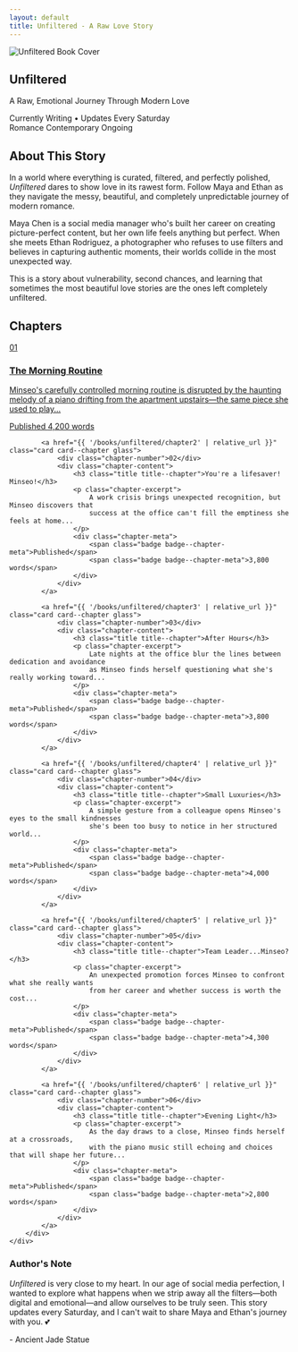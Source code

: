 ```yaml
---
layout: default
title: Unfiltered - A Raw Love Story
---
```


<section class="book-hero">
    <div class="book-hero-content">
        <div class="grid grid--hero">
            <img src="{{ '/assets/unfiltered.jpeg' | relative_url }}" alt="Unfiltered Book Cover" class="img-cover">
            <div class="book-details">
                <h1 class="title title--book-hero">Unfiltered</h1>
                <p class="subtitle subtitle--book">A Raw, Emotional Journey Through Modern Love</p>
                <div class="book-meta">
                    <div class="badge badge--status badge--status-large">
                        Currently Writing • Updates Every Saturday
                    </div>
                    <div class="book-stats">
                        <span class="badge badge--stat">Romance</span>
                        <span class="badge badge--stat">Contemporary</span>
                        <span class="badge badge--stat">Ongoing</span>
                    </div>
                </div>
            </div>
        </div>
    </div>
</section>

<section class="section">
    <div class="container">
        <h2 class="title title--section">About This Story</h2>
        <div class="description-content">
            <p>
                In a world where everything is curated, filtered, and perfectly polished, 
                <em>Unfiltered</em> dares to show love in its rawest form. Follow Maya and 
                Ethan as they navigate the messy, beautiful, and completely unpredictable 
                journey of modern romance.
            </p>
            <p>
                Maya Chen is a social media manager who's built her career on creating 
                picture-perfect content, but her own life feels anything but perfect. 
                When she meets Ethan Rodriguez, a photographer who refuses to use filters 
                and believes in capturing authentic moments, their worlds collide in the 
                most unexpected way.
            </p>
            <p>
                This is a story about vulnerability, second chances, and learning that 
                sometimes the most beautiful love stories are the ones left completely 
                unfiltered.
            </p>
        </div>
    </div>
</section>

<section class="section">
    <div class="container">
        <h2 class="title title--section">Chapters</h2>
        <div class="grid grid--chapters">
            <a href="{{ '/books/unfiltered/chapter1' | relative_url }}" class="card card--chapter glass">
                <div class="chapter-number">01</div>
                <div class="chapter-content">
                    <h3 class="title title--chapter">The Morning Routine</h3>
                    <p class="chapter-excerpt">
                        Minseo's carefully controlled morning routine is disrupted by the haunting melody 
                        of a piano drifting from the apartment upstairs—the same piece she used to play...
                    </p>
                    <div class="chapter-meta">
                        <span class="badge badge--chapter-meta">Published</span>
                        <span class="badge badge--chapter-meta">4,200 words</span>
                    </div>
                </div>
            </a>

            <a href="{{ '/books/unfiltered/chapter2' | relative_url }}" class="card card--chapter glass">
                <div class="chapter-number">02</div>
                <div class="chapter-content">
                    <h3 class="title title--chapter">You're a lifesaver! Minseo!</h3>
                    <p class="chapter-excerpt">
                        A work crisis brings unexpected recognition, but Minseo discovers that 
                        success at the office can't fill the emptiness she feels at home...
                    </p>
                    <div class="chapter-meta">
                        <span class="badge badge--chapter-meta">Published</span>
                        <span class="badge badge--chapter-meta">3,800 words</span>
                    </div>
                </div>
            </a>

            <a href="{{ '/books/unfiltered/chapter3' | relative_url }}" class="card card--chapter glass">
                <div class="chapter-number">03</div>
                <div class="chapter-content">
                    <h3 class="title title--chapter">After Hours</h3>
                    <p class="chapter-excerpt">
                        Late nights at the office blur the lines between dedication and avoidance 
                        as Minseo finds herself questioning what she's really working toward...
                    </p>
                    <div class="chapter-meta">
                        <span class="badge badge--chapter-meta">Published</span>
                        <span class="badge badge--chapter-meta">3,800 words</span>
                    </div>
                </div>
            </a>

            <a href="{{ '/books/unfiltered/chapter4' | relative_url }}" class="card card--chapter glass">
                <div class="chapter-number">04</div>
                <div class="chapter-content">
                    <h3 class="title title--chapter">Small Luxuries</h3>
                    <p class="chapter-excerpt">
                        A simple gesture from a colleague opens Minseo's eyes to the small kindnesses 
                        she's been too busy to notice in her structured world...
                    </p>
                    <div class="chapter-meta">
                        <span class="badge badge--chapter-meta">Published</span>
                        <span class="badge badge--chapter-meta">4,000 words</span>
                    </div>
                </div>
            </a>

            <a href="{{ '/books/unfiltered/chapter5' | relative_url }}" class="card card--chapter glass">
                <div class="chapter-number">05</div>
                <div class="chapter-content">
                    <h3 class="title title--chapter">Team Leader...Minseo?</h3>
                    <p class="chapter-excerpt">
                        An unexpected promotion forces Minseo to confront what she really wants 
                        from her career and whether success is worth the cost...
                    </p>
                    <div class="chapter-meta">
                        <span class="badge badge--chapter-meta">Published</span>
                        <span class="badge badge--chapter-meta">4,300 words</span>
                    </div>
                </div>
            </a>

            <a href="{{ '/books/unfiltered/chapter6' | relative_url }}" class="card card--chapter glass">
                <div class="chapter-number">06</div>
                <div class="chapter-content">
                    <h3 class="title title--chapter">Evening Light</h3>
                    <p class="chapter-excerpt">
                        As the day draws to a close, Minseo finds herself at a crossroads, 
                        with the piano music still echoing and choices that will shape her future...
                    </p>
                    <div class="chapter-meta">
                        <span class="badge badge--chapter-meta">Published</span>
                        <span class="badge badge--chapter-meta">2,800 words</span>
                    </div>
                </div>
            </a>
        </div>
    </div>
</section>

<section class="author-note-section">
    <div class="container">
        <div class="author-note">
            <h3 class="section-title">Author's Note</h3>
            <p>
                <em>Unfiltered</em> is very close to my heart. In our age of social media perfection, 
                I wanted to explore what happens when we strip away all the filters—both digital and 
                emotional—and allow ourselves to be truly seen. This story updates every Saturday, 
                and I can't wait to share Maya and Ethan's journey with you. 💕
            </p>
            <p class="signature">- Ancient Jade Statue</p>
        </div>
    </div>
</section>
